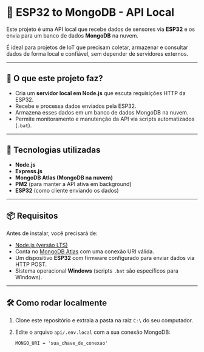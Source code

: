 # 📡 ESP32 to MongoDB - API Local

Este projeto é uma API local que recebe dados de sensores via **ESP32** e os envia para um banco de dados **MongoDB** na nuvem.

É ideal para projetos de IoT que precisam coletar, armazenar e consultar dados de forma local e confiável, sem depender de servidores externos.

---

## 🚀 O que este projeto faz?

- Cria um **servidor local em Node.js** que escuta requisições HTTP da ESP32.
- Recebe e processa dados enviados pela ESP32.
- Armazena esses dados em um banco de dados MongoDB na nuvem.
- Permite monitoramento e manutenção da API via scripts automatizados (`.bat`).

---

## 🧰 Tecnologias utilizadas

- **Node.js**
- **Express.js**
- **MongoDB Atlas (MongoDB na nuvem)**
- **PM2** (para manter a API ativa em background)
- **ESP32** (como cliente enviando os dados)

---

## 📦 Requisitos

Antes de instalar, você precisará de:

- [Node.js (versão LTS)](https://nodejs.org)
- Conta no [MongoDB Atlas](https://www.mongodb.com/cloud/atlas) com uma conexão URI válida.
- Um dispositivo **ESP32** com firmware configurado para enviar dados via HTTP POST.
- Sistema operacional **Windows** (scripts `.bat` são específicos para Windows).

---

## 🛠️ Como rodar localmente

1. Clone este repositório e extraia a pasta na raiz `C:\` do seu computador.

2. Edite o arquivo `api/.env.local` com a sua conexão MongoDB:

   ```env
   MONGO_URI = 'sua_chave_de_conexao'
